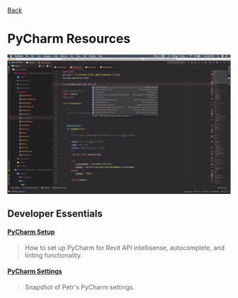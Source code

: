 [Back](/../../tree/master)

# PyCharm Resources

![PyCharm Setup](Assets/pycharm_macOS.png)

## Developer Essentials

#### [PyCharm Setup](Assets/pycharm_setup.pdf/)
> How to set up PyCharm for Revit API intellisense, autocomplete, and linting functionality.

#### [PyCharm Settings](Assets/settings_windows.jar/)
> Snapshot of Petr's PyCharm settings.